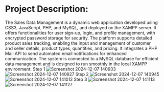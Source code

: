 # Project Description:
The Sales Data Management is a dynamic web application developed using CSS3, JavaScript, PHP, and MySQL, and deployed on the XAMPP server. It offers functionalities for user sign-up, login, and profile management, with encrypted password storage for security. The platform supports detailed product sales tracking, enabling the input and management of customer and seller details, product types, quantities, and pricing. It integrates a PHP Mail API to send automated email notifications for enhanced communication. The system is connected to a MySQL database for efficient data management and is designed to run smoothly in the local XAMPP environment.
Step 1
![Screenshot 2024-12-07 140903](https://github.com/user-attachments/assets/cef5946c-131a-426f-a361-8a71201ceb73)
![Screenshot 2024-12-07 140927](https://github.com/user-attachments/assets/4eea7be3-b569-42ea-89d6-1233dbca5a35)
Step 2
![Screenshot 2024-12-07 140945](https://github.com/user-attachments/assets/442eed2d-8933-47d9-a54d-7a460835ffd1)
![Screenshot 2024-12-07 141012](https://github.com/user-attachments/assets/4619351b-a98c-4f57-aa6b-34a252566c2c)
Step 3
![Screenshot 2024-12-07 141113](https://github.com/user-attachments/assets/1f65cf84-cd18-49f2-9153-d9a3650dd776)
![Screenshot 2024-12-07 141127](https://github.com/user-attachments/assets/e7d779e2-4594-4549-a6aa-f7c03a43aca1)
